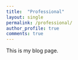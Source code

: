 ```yaml
---
title:  "Professional"
layout: single
permalink: /professional/
author_profile: true
comments: true
---
```


This is my blog page.